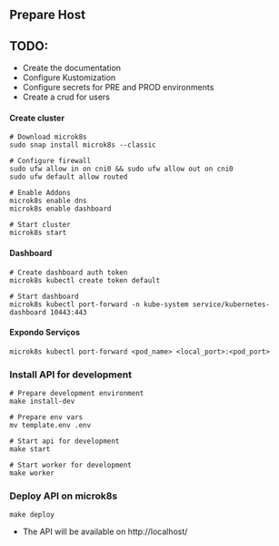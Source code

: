 ## Prepare Host

## TODO:
- Create the documentation
- Configure Kustomization
- Configure secrets for PRE and PROD environments
- Create a crud for users

#### Create cluster

```shell
# Download microk8s
sudo snap install microk8s --classic

# Configure firewall
sudo ufw allow in on cni0 && sudo ufw allow out on cni0
sudo ufw default allow routed

# Enable Addons
microk8s enable dns
microk8s enable dashboard

# Start cluster
microk8s start
```

#### Dashboard


```shell
# Create dashboard auth token
microk8s kubectl create token default

# Start dashboard
microk8s kubectl port-forward -n kube-system service/kubernetes-dashboard 10443:443
```

#### Expondo Serviços
```
microk8s kubectl port-forward <pod_name> <local_port>:<pod_port> 
```

### Install API for development

```shell
# Prepare development environment
make install-dev

# Prepare env vars
mv template.env .env

# Start api for development
make start 

# Start worker for development
make worker
```

### Deploy API on microk8s

```
make deploy
```

- The API will be available on http://localhost/